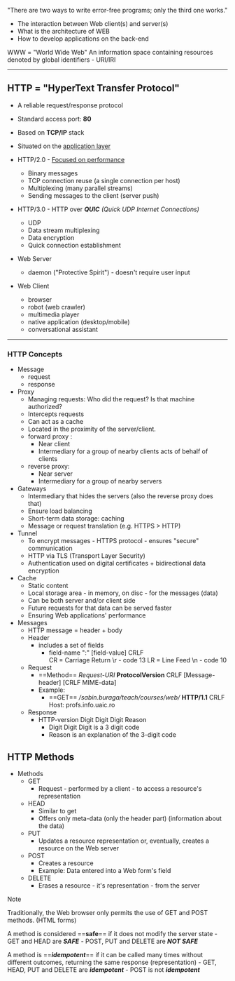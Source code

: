 
"There are two ways to write error-free programs; only the third one works."

- The interaction between Web client(s) and server(s)
- What is the architecture of WEB
- How to develop applications on the back-end

WWW = "World Wide Web" 
	An information space containing resources denoted by global identifiers - URI/IRI

---
## HTTP = "HyperText Transfer Protocol" 
- A reliable request/response protocol
- Standard access port: **80**
- Based on **TCP/IP** stack
- Situated on the [application layer](obsidian://open?vault=Obsidian%20Vault&file=Pasted%20image%2020250323171347.png) 
	
- HTTP/2.0 - [Focused on performance](obsidian://open?vault=Obsidian%20Vault&file=Pasted%20image%2020250323172049.png)
	- Binary messages
	- TCP connection reuse (a single connection per host)
	- Multiplexing (many parallel streams)
	- Sending messages to the client (server push)
- HTTP/3.0 - HTTP over ***QUIC*** *(Quick UDP Internet Connections)*
	- UDP
	- Data stream multiplexing 
	- Data encryption
	- Quick connection establishment

- Web Server
	- daemon ("Protective Spirit") - doesn't require user input

- Web Client
	- browser
	- robot (web crawler)
	- multimedia player
	- native application (desktop/mobile)
	- conversational assistant

---
### HTTP Concepts

- Message
	- request
	- response
- Proxy
	- Managing requests: Who did the request? Is that machine authorized?
	- Intercepts requests
	- Can act as a cache
	- Located in the proximity of the server/client.
	- forward proxy :
		- Near client
		- Intermediary for a group of nearby clients acts of behalf of clients
	- reverse proxy:
		- Near server
		- Intermediary for a group of nearby servers
- Gateways
	- Intermediary that hides the servers (also the reverse proxy does that)
	- Ensure load balancing
	- Short-term data storage: caching
	- Message or request translation (e.g. HTTPS > HTTP)
- Tunnel
	- To encrypt messages - HTTPS protocol - ensures "secure" communication
	- HTTP via TLS (Transport Layer Security)
	- Authentication used on digital certificates + bidirectional data encryption
- Cache
	- Static content
	- Local storage area - in memory, on disc - for the messages (data)
	- Can be both server and/or client side
	- Future requests for that data can be served faster
	- Ensuring Web applications' performance
- Messages
	- HTTP message = header + body
	- Header
		- includes a set of fields
			- field-name ":" [field-value] CRLF     
				CR = Carriage Return \r - code 13
				LR = Line Feed \n - code 10
	- Request
		- ==Method== *Request-URI* **ProtocolVersion** CRLF
		[Message-header]  [CRLF MIME-data]
		- Example: 
			- ==GET== */sabin.buraga/teach/courses/web/* **HTTP/1.1** CRLF
			Host: profs.info.uaic.ro
	- Response
		- HTTP-version Digit Digit Digit Reason
			- Digit Digit Digit is a 3 digit code
			- Reason is an explanation of the 3-digit code

## HTTP Methods

- Methods
	- GET
		- Request - performed by a client - to access a resource's representation
	- HEAD 
		- Similar to get
		- Offers only meta-data (only the header part) (information about the data)
	- PUT
		- Updates a resource representation or, eventually, creates a resource on the Web server
	- POST
		- Creates a resource
		- Example: Data entered into a Web form's field
	- DELETE
		- Erases a resource - it's representation - from the server

> [!NOTE]
>  Traditionally, the Web browser only permits the use of GET and POST methods. (HTML forms)

A method is considered ==**safe**== if it does not modify the server state
	- GET and HEAD are ***SAFE***
	- POST, PUT and DELETE are ***NOT SAFE***

A method is ==***idempotent***== if it can be called many times without different outcomes, returning the same response (representation)
	- GET, HEAD, PUT and DELETE are ***idempotent***
	- POST is not ***idempotent***

